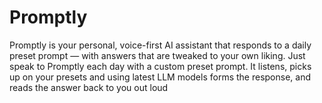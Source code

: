 # Promptly
Promptly is your personal, voice-first AI assistant that responds to a daily preset prompt — with answers that are tweaked to your own liking.  Just speak to Promptly each day with a custom preset prompt. It listens, picks up on your presets and using latest LLM models forms the response, and reads the answer back to you out loud
